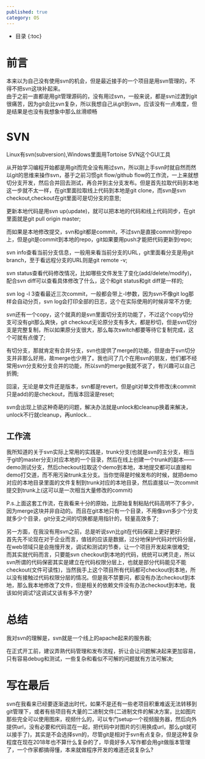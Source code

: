 ```yaml
---
published: true
category: OS
---
```

* 目录
{:toc}

# 前言
本来以为自己没有使用svn的机会，但是最近接手的一个项目是用svn管理的，不得不把svn这块补起来。  
由于之前一直都是用git管理源码的，没有用过svn，一般来说，都是svn过渡到git很痛苦，因为git会比svn复杂，所以我想自己从git到svn，应该没有一点难度，但是结果是也没有我想象中那么丝滑顺畅  

# SVN
Linux有svn(subversion),Windows里面用Tortoise SVN这个GUI工具  

从开始学习编程开始都是用git而完全没有用过svn，所以刚上手svn时就自然而然以git的思维来操作svn，基于之前习惯git flow/github flow的工作流，一上来就想切分支开发，然后合并回去测试，再合并到主分支发布。但是首先拉取代码到本地这一步就不太一样，在git里面拉取线上代码到本地是git clone，而svn是svn checkout,checkout在git里面可是切分支的意思;  

更新本地代码是用svn up(update)，就可以把本地的代码和线上代码同步，在git里面就是git pull origin master;  

而如果是本地修改提交，svn和git都是commit，不过svn是直接commit到repo上，但是git是commit到本地的repo，git如果要用push才能把代码更新到repo;  

svn info查看当前分支信息，一般用来看当前分支的URL，git里面看分支是用git branch，至于看远程分支的URL则是git remote -v;  

svn status查看代码修改情况，比如哪些文件发生了变化(add/delete/modify)，配合svn diff可以查看具体修改了什么，这个和git status和git diff是一样的;  

svn log -l 3查看最近三次commit，一般都会带上-l参数，因为svn不像git log那样会自动分页，svn log会打印全部的日志，这个在实际使用的时候非常不方便;

svn还有一个copy，这个就真的是svn里面切分支的功能了，不过这个copy切分支可没有git那么爽快，git checkout无论原分支有多大，都是秒切，但是svn切分支是完整复制，所以如果原分支很大，那么每次switch都要等待它复制完成，这个可就有点傻了;  

有切分支，那就肯定有合并分支，svn也提供了merge的功能，但是由于svn切分支并非那么好用，故merge也少用了。我也问了几个在用svn的朋友，他们都不经常用svn分支和分支合并的功能，所以svn的merge我就不说了，有兴趣可以自己折腾;  

回滚，无论是单文件还是版本，svn都是revert，但是git对单文件修改(未commit只是add)的是checkout，而版本回滚是reset;  

svn会出现上锁这种奇葩的问题，解决办法就是unlock和cleanup换着来解决，unlock不行就cleanup，再unlock...  

## 工作流  

我所知道的关于svn实际上常用的实践是，trunk分支(也就是svn的主分支，相当于git的master分支)对应本地的一个目录，然后在线上创建一个trunk的副本——demo测试分支，然后checkout拉取这个demo到本地，本地提交都可以直接和demo打交道，而不用污染trunk主分支。当你觉得是时候发布的时候，就把demo对应的本地目录里面的文件复制到trunk对应的本地目录，然后直接以一次commit提交到trunk上(这可以是一次相当大量修改的commit)  

P.s.上面这套工作流，在我看来十分的原始，比原始复制粘贴代码高明不了多少，因为merge这块并非自动的。而且在git本地只有一个目录，不用像svn多少个分支就多少个目录，git分支之间的切换都是用指针的，轻量高效多了;  

另一方面，在我没有用svn之前，总是听说svn比git在代码保密上更好更好:    
首先先不论现在对于企业而言，值钱的应该是数据，过分地保护代码对代码分层，在web领域只是会拖慢开发，调试和测试的节奏，让一个项目开发起来很难受;  
而其实就代码而言，只要能svn checkout到本地的代码，统统可以拷贝走，所以svn所谓的代码保密其实是建立在代码权限分层上，也就是部分代码能见不能checkout(文件可读性)，当然我手上这个项目所有代码都可checkout到本地，所以没有接触过代码权限分层的情况。但是我不禁要问，都没有办法checkout到本地，那么我本地修改了文件，但是相关的依赖文件没有办法checkout到本地，我该如何调试?这调试又该有多不方便?  

# 总结  
我对svn的理解是，svn就是一个线上的apache起来的服务器;  

在正式开工前，建议弄熟代码管理和发布流程，折让会让问题解决起来更加容易，只有容易debug和测试，一些复杂和看似不可解的问题就有方法可解决;  

# 写在最后  
svn在我看来已经要逐渐退出时代，如果不是还有一些老项目积重难返无法转移到git管理下，或者有些项目有大量的二进制文件(二进制文件的解决方案，比如图片那些完全可以使用图床，视频什么的，可以专门setup一个视频服务器，然后向外提供url，没有必要和代码混在一起，把代码中对图片的引用换成url，那么git就可以接手了)，其实是不会选择svn的，尽管git是相对于svn有点复杂，但是这种复杂程度在现在2018年也不算什么复杂的了，毕竟好多人写作都会用git做版本管理了，一个作家都搞得懂，本来就做程序开发的难道还说复杂么?  
